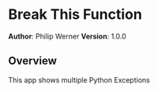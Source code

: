 # Break This Function

**Author**: Philip Werner
**Version**: 1.0.0

## Overview
This app shows multiple Python Exceptions
